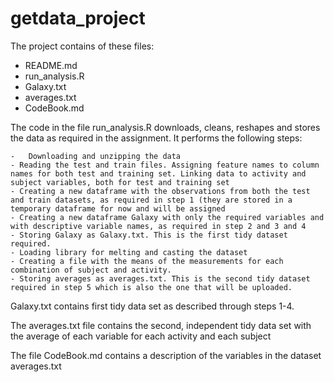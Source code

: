 getdata_project
===============

The project contains of these files:

* README.md
* run_analysis.R
* Galaxy.txt
* averages.txt
* CodeBook.md


The code in the file run_analysis.R downloads, cleans, reshapes and stores the data as required in the assignment. It performs the following steps:

    -   Downloading and unzipping the data
    - Reading the test and train files. Assigning feature names to column names for both test and training set. Linking data to activity and subject variables, both for test and training set
    - Creating a new dataframe with the observations from both the test and train datasets, as required in step 1 (they are stored in a temporary dataframe for now and will be assigned 
    - Creating a new dataframe Galaxy with only the required variables and with descriptive variable names, as required in step 2 and 3 and 4
    - Storing Galaxy as Galaxy.txt. This is the first tidy dataset required.
    - Loading library for melting and casting the dataset
    - Creating a file with the means of the measurements for each combination of subject and activity. 
    - Storing averages as averages.txt. This is the second tidy dataset required in step 5 which is also the one that will be uploaded.

Galaxy.txt contains first tidy data set as described through steps 1-4.

The averages.txt file contains the second, independent tidy data set with the average of each variable for each activity and each subject

The file CodeBook.md contains a description of the variables in the dataset averages.txt
